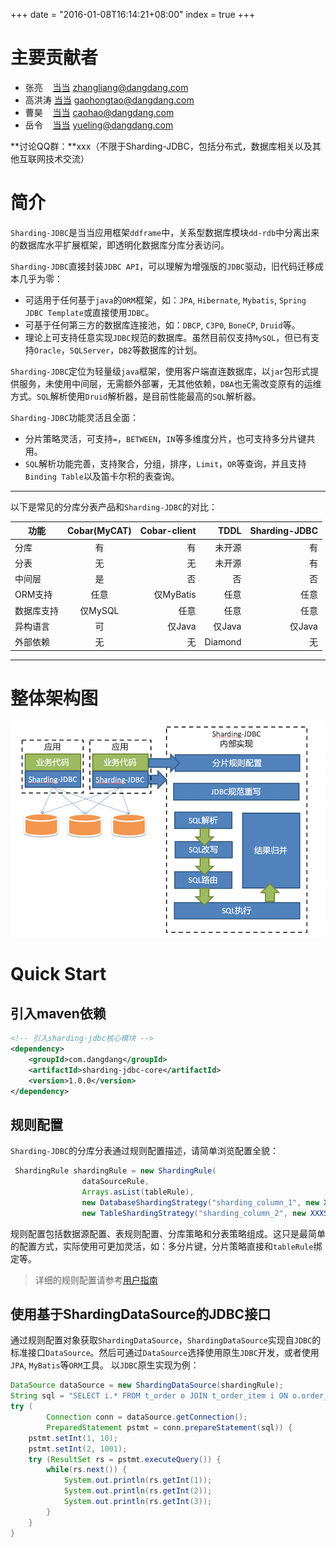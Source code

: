 +++
date = "2016-01-08T16:14:21+08:00"
index = true
+++

# 主要贡献者

* 张亮 &nbsp;&nbsp;&nbsp;[当当](http://www.dangdang.com/) zhangliang@dangdang.com
* 高洪涛 [当当](http://www.dangdang.com/) gaohongtao@dangdang.com
* 曹昊 &nbsp;&nbsp;&nbsp;[当当](http://www.dangdang.com/) caohao@dangdang.com
* 岳令 &nbsp;&nbsp;&nbsp;[当当](http://www.dangdang.com/) yueling@dangdang.com

**讨论QQ群：**xxx（不限于Sharding-JDBC，包括分布式，数据库相关以及其他互联网技术交流）

# 简介
`Sharding-JDBC`是当当应用框架`ddframe`中，关系型数据库模块`dd-rdb`中分离出来的数据库水平扩展框架，即透明化数据库分库分表访问。

`Sharding-JDBC`直接封装`JDBC API`，可以理解为增强版的`JDBC`驱动，旧代码迁移成本几乎为零：

* 可适用于任何基于`java`的`ORM`框架，如：`JPA`, `Hibernate`, `Mybatis`, `Spring JDBC Template`或直接使用`JDBC`。
* 可基于任何第三方的数据库连接池，如：`DBCP`, `C3P0`, `BoneCP`, `Druid`等。
* 理论上可支持任意实现`JDBC`规范的数据库。虽然目前仅支持`MySQL`，但已有支持`Oracle`，`SQLServer`，`DB2`等数据库的计划。

`Sharding-JDBC`定位为轻量级`java`框架，使用客户端直连数据库，以`jar`包形式提供服务，未使用中间层，无需额外部署，无其他依赖，`DBA`也无需改变原有的运维方式。`SQL`解析使用`Druid`解析器，是目前性能最高的`SQL`解析器。

`Sharding-JDBC`功能灵活且全面：

* 分片策略灵活，可支持`=`，`BETWEEN`，`IN`等多维度分片，也可支持多分片键共用。
* `SQL`解析功能完善，支持聚合，分组，排序，`Limit`，`OR`等查询，并且支持`Binding Table`以及笛卡尔积的表查询。

***

以下是常见的分库分表产品和`Sharding-JDBC`的对比：

| 功能          | Cobar(MyCAT)  | Cobar-client  | TDDL        | Sharding-JDBC  |
| ------------- |:-------------:| -------------:| -----------:|---------------:|
| 分库          | 有            | 有             | 未开源      | 有              |
| 分表          | 无            | 无             | 未开源      | 有              |
| 中间层        | 是            | 否             | 否          | 否              |
| ORM支持       | 任意          | 仅MyBatis      | 任意        | 任意            |
| 数据库支持     | 仅MySQL       | 任意           | 任意        | 任意            |
| 异构语言       | 可           | 仅Java          | 仅Java     | 仅Java          |
| 外部依赖       | 无           | 无              | Diamond    | 无              |

***

# 整体架构图

![整体架构图1](../img/architecture.png)

# Quick Start

## 引入maven依赖
```xml
<!-- 引入sharding-jdbc核心模块 -->
<dependency>
    <groupId>com.dangdang</groupId>
    <artifactId>sharding-jdbc-core</artifactId>
    <version>1.0.0</version>
</dependency>
```

## 规则配置
`Sharding-JDBC`的分库分表通过规则配置描述，请简单浏览配置全貌：
```java
 ShardingRule shardingRule = new ShardingRule(
                dataSourceRule, 
                Arrays.asList(tableRule), 
                new DatabaseShardingStrategy("sharding_column_1", new XXXShardingAlgorithm()),
                new TableShardingStrategy("sharding_column_2", new XXXShardingAlgorithm()));
```
规则配置包括数据源配置、表规则配置、分库策略和分表策略组成。这只是最简单的配置方式，实际使用可更加灵活，如：多分片键，分片策略直接和`tableRule`绑定等。

>详细的规则配置请参考[用户指南](post/user_guide)

## 使用基于ShardingDataSource的JDBC接口
通过规则配置对象获取`ShardingDataSource`，`ShardingDataSource`实现自`JDBC`的标准接口`DataSource`。然后可通过`DataSource`选择使用原生`JDBC`开发，或者使用`JPA`, `MyBatis`等`ORM`工具。
以`JDBC`原生实现为例：
```java
DataSource dataSource = new ShardingDataSource(shardingRule);
String sql = "SELECT i.* FROM t_order o JOIN t_order_item i ON o.order_id=i.order_id WHERE o.user_id=? AND o.order_id=?";
try (
        Connection conn = dataSource.getConnection();
        PreparedStatement pstmt = conn.prepareStatement(sql)) {
    pstmt.setInt(1, 10);
    pstmt.setInt(2, 1001);
    try (ResultSet rs = pstmt.executeQuery()) {
        while(rs.next()) {
            System.out.println(rs.getInt(1));
            System.out.println(rs.getInt(2));
            System.out.println(rs.getInt(3));
        }
    }
}
```


